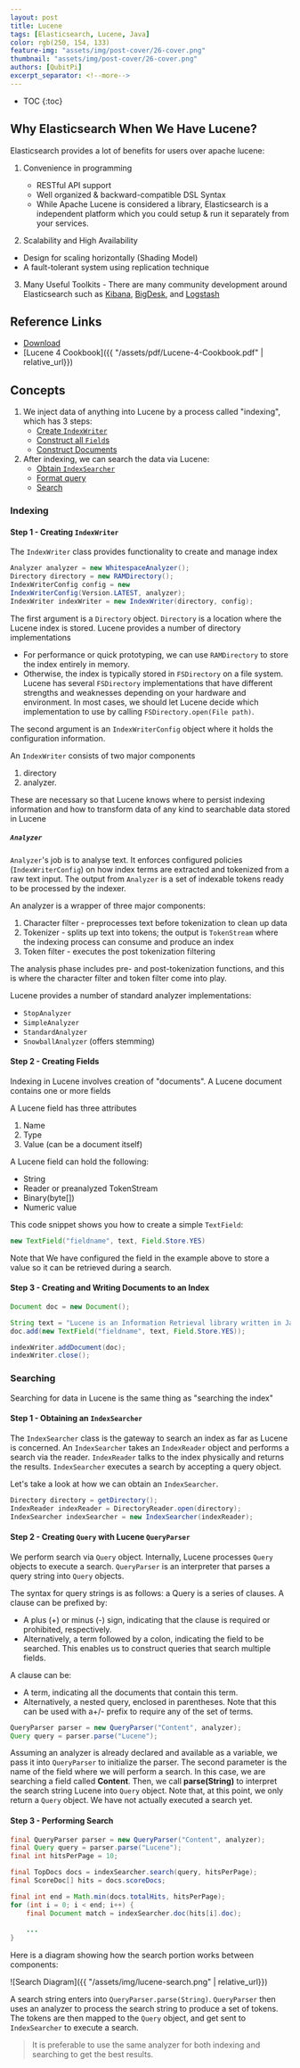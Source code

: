 ```yaml
---
layout: post
title: Lucene
tags: [Elasticsearch, Lucene, Java]
color: rgb(250, 154, 133)
feature-img: "assets/img/post-cover/26-cover.png"
thumbnail: "assets/img/post-cover/26-cover.png"
authors: [QubitPi]
excerpt_separator: <!--more-->
---
```


<!--more-->

* TOC
{:toc}

## Why Elasticsearch When We Have Lucene?

Elasticsearch provides a lot of benefits for users over apache lucene:

1. Convenience in programming

    * RESTful API support
    * Well organized & backward-compatible DSL Syntax
    * While Apache Lucene is considered a library, Elasticsearch is a independent platform which you could setup & run
      it separately from your services.

2. Scalability and High Availability

* Design for scaling horizontally (Shading Model)
* A fault-tolerant system using replication technique

3. Many Useful Toolkits - There are many community development around Elasticsearch such as [Kibana](./kibana.md),
[BigDesk](https://github.com/skroutz/elasticsearch-bigdesk), and [Logstash](https://www.elastic.co/logstash)

## Reference Links

* [Download](https://lucene.apache.org/core/)
* [Lucene 4 Cookbook]({{ "/assets/pdf/Lucene-4-Cookbook.pdf" | relative_url}})

## Concepts

1. We inject data of anything into Lucene by a process called "indexing", which has 3 steps:
    - [Create `IndexWriter`](#step-1---creating-indexwriter)
    - [Construct all `Field`s](#step-2---creating-fields)
    - [Construct Documents](#step-3---creating-and-writing-documents-to-an-index)
2. After indexing, we can search the data via Lucene:
    - [Obtain `IndexSearcher`](#step-1---obtaining-an-indexsearcher)
    - [Format query](#step-2---creating-query-with-lucene-queryparser)
    - [Search](#step-3---performing-search)

### Indexing

#### Step 1 - Creating `IndexWriter`

The `IndexWriter` class provides functionality to create and manage index

```java
Analyzer analyzer = new WhitespaceAnalyzer();
Directory directory = new RAMDirectory();
IndexWriterConfig config = new
IndexWriterConfig(Version.LATEST, analyzer);
IndexWriter indexWriter = new IndexWriter(directory, config);
```

The first argument is a `Directory` object. `Directory` is a location where the Lucene index is stored. Lucene provides
a number of directory implementations

* For performance or quick prototyping, we can use `RAMDirectory` to store the index entirely in memory.
* Otherwise, the index is typically stored in `FSDirectory` on a file system. Lucene has several `FSDirectory`
  implementations that have different strengths and weaknesses depending on your hardware and environment. In most
  cases, we should let Lucene decide which implementation to use by calling `FSDirectory.open(File path)`. 

The second argument is an `IndexWriterConfig` object where it holds the configuration information. 

An `IndexWriter` consists of two major components

1. directory
2. analyzer.

These are necessary so that Lucene knows where to persist indexing information and how to transform data of any kind
to searchable data stored in Lucene

##### `Analyzer`

`Analyzer`'s job is to analyse text. It enforces configured policies (`IndexWriterConfig`) on how index terms are
extracted and tokenized from a raw text input. The output from `Analyzer` is a set of indexable tokens ready to be
processed by the indexer.

An analyzer is a wrapper of three major components:

1. Character filter - preprocesses text before tokenization to clean up data
2. Tokenizer - splits up text into tokens; the output is `TokenStream` where the indexing process can consume and
   produce an index
3. Token filter - executes the post tokenization filtering

The analysis phase includes pre- and post-tokenization functions, and this is where the character filter and token
filter come into play.

Lucene provides a number of standard analyzer implementations:

* `StopAnalyzer`
* `SimpleAnalyzer`
* `StandardAnalyzer`
* `SnowballAnalyzer` (offers stemming)

#### Step 2 - Creating Fields

Indexing in Lucene involves creation of "documents". A Lucene document contains one or more fields

A Lucene field has three attributes

1. Name
2. Type
3. Value (can be a document itself)

A Lucene field can hold the following:

* String
* Reader or preanalyzed TokenStream
* Binary(byte[])
* Numeric value

This code snippet shows you how to create a simple `TextField`:

```java
new TextField("fieldname", text, Field.Store.YES)
```

Note that We have configured the field in the example above to store a value so it can be retrieved during a search.

#### Step 3 - Creating and Writing Documents to an Index

```java
Document doc = new Document();

String text = "Lucene is an Information Retrieval library written in Java";
doc.add(new TextField("fieldname", text, Field.Store.YES));

indexWriter.addDocument(doc);
indexWriter.close();
```

### Searching

Searching for data in Lucene is the same thing as "searching the index"

#### Step 1 - Obtaining an `IndexSearcher`

The `IndexSearcher` class is the gateway to search an index as far as Lucene is concerned. An `IndexSearcher` takes an
`IndexReader` object and performs a search via the reader. `IndexReader` talks to the index physically and returns the
results. `IndexSearcher` executes a search by accepting a query object.

Let's take a look at how we can obtain an `IndexSearcher`.

```java
Directory directory = getDirectory();
IndexReader indexReader = DirectoryReader.open(directory);
IndexSearcher indexSearcher = new IndexSearcher(indexReader);
```

#### Step 2 - Creating `Query` with Lucene `QueryParser`

We perform search via `Query` object. Internally, Lucene processes `Query` objects to execute a search. `QueryParser` is
an interpreter that parses a query string into `Query` objects.

The syntax for query strings is as follows: a Query is a series of clauses. A clause can be prefixed by:

* A plus (+) or minus (-) sign, indicating that the clause is required or prohibited, respectively.
* Alternatively, a term followed by a colon, indicating the field to be searched. This enables us to construct queries
  that search multiple fields.
  
A clause can be:

* A term, indicating all the documents that contain this term.
* Alternatively, a nested query, enclosed in parentheses. Note that this can be used with a+/- prefix to require any of
  the set of terms.
  
```java
QueryParser parser = new QueryParser("Content", analyzer);
Query query = parser.parse("Lucene");
```

Assuming an analyzer is already declared and available as a variable, we pass it into `QueryParser` to initialize the
parser. The second parameter is the name of the field where we will perform a search. In this case, we are searching a
field called **Content**. Then, we call **parse(String)** to interpret the search string Lucene into `Query` object.
Note that, at this point, we only return a `Query` object. We have not actually executed a search yet.

#### Step 3 - Performing Search

```java
final QueryParser parser = new QueryParser("Content", analyzer);
final Query query = parser.parse("Lucene");
final int hitsPerPage = 10;

final TopDocs docs = indexSearcher.search(query, hitsPerPage);
final ScoreDoc[] hits = docs.scoreDocs;

final int end = Math.min(docs.totalHits, hitsPerPage);
for (int i = 0; i < end; i++) {
    final Document match = indexSearcher.doc(hits[i].doc);
    
    ...
}
```

Here is a diagram showing how the search portion works between components:

![Search Diagram]({{ "/assets/img/lucene-search.png" | relative_url}})

A search string enters into `QueryParser.parse(String)`. `QueryParser` then uses an analyzer to process the search
string to produce a set of tokens. The tokens are then mapped to the `Query` object, and get sent to `IndexSearcher` to
execute a search.

> It is preferable to use the same analyzer for both indexing and searching to get the best results.
